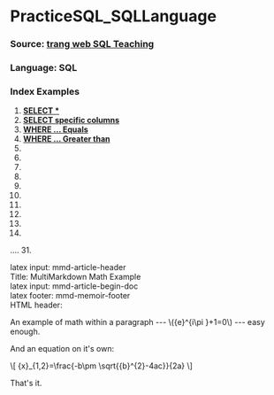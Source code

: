 # PracticeSQL_SQLLanguage

### Source: [trang web SQL Teaching](https://www.w3resource.com/sql-exercises/)
### Language: SQL
### Index Examples
1. **[SELECT * ](https://www.sqlteaching.com/#!select)**
2. **[SELECT specific columns](https://www.sqlteaching.com/#!select_columns)**
3. **[WHERE ... Equals](https://www.sqlteaching.com/#!where_equals)**
4. **[WHERE ... Greater than](https://www.sqlteaching.com/#!where_greater_than)**
5. **[]()**
6. **[]()**
7. **[]()**
8. **[]()**
9. **[]()**
10. **[]()**
11. **[]()**
12. **[]()**
13. 
14.
....
31. **[]()**



latex input:    mmd-article-header  
Title:          MultiMarkdown Math Example  
latex input:    mmd-article-begin-doc  
latex footer:   mmd-memoir-footer  
HTML header:    <script type="text/javascript"
                src="http://cdn.mathjax.org/mathjax/latest/MathJax.js?config=TeX-AMS-MML_HTMLorMML">
                </script>


An example of math within a paragraph --- \\({e}^{i\pi }+1=0\\)
--- easy enough.

And an equation on it's own:

\\[ {x}_{1,2}=\frac{-b\pm \sqrt{{b}^{2}-4ac}}{2a} \\]

That's it.
